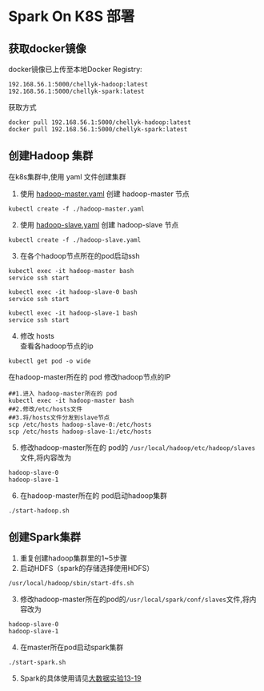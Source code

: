 # Spark On K8S 部署

## 获取docker镜像
docker镜像已上传至本地Docker Registry:
```
192.168.56.1:5000/chellyk-hadoop:latest  
192.168.56.1:5000/chellyk-spark:latest  
```
获取方式
```
docker pull 192.168.56.1:5000/chellyk-hadoop:latest  
docker pull 192.168.56.1:5000/chellyk-spark:latest  
```

## 创建Hadoop 集群
在k8s集群中,使用 yaml 文件创建集群
1. 使用 [hadoop-master.yaml](./hadoop-master.yaml) 创建 hadoop-master 节点
```
kubectl create -f ./hadoop-master.yaml
```
2. 使用 [hadoop-slave.yaml](./hadoop-slave.yaml) 创建 hadoop-slave 节点
```
kubectl create -f ./hadoop-slave.yaml  
```

3. 在各个hadoop节点所在的pod启动ssh
```
kubectl exec -it hadoop-master bash
service ssh start

kubectl exec -it hadoop-slave-0 bash
service ssh start

kubectl exec -it hadoop-slave-1 bash
service ssh start  
```

4. 修改 hosts  
查看各hadoop节点的ip
```
kubectl get pod -o wide
```
在hadoop-master所在的 pod 修改hadoop节点的IP
```
##1.进入 hadoop-master所在的 pod
kubectl exec -it hadoop-master bash
##2.修改/etc/hosts文件  
##3.将/hosts文件分发到slave节点
scp /etc/hosts hadoop-slave-0:/etc/hosts
scp /etc/hosts hadoop-slave-1:/etc/hosts
```
5. 修改hadoop-master所在的 pod的 `/usr/local/hadoop/etc/hadoop/slaves`文件,将内容改为 
```
hadoop-slave-0
hadoop-slave-1 
```
6. 在hadoop-master所在的 pod启动hadoop集群
```
./start-hadoop.sh
```  

## 创建Spark集群  
1. 重复创建hadoop集群里的1~5步骤  
2. 启动HDFS（spark的存储选择使用HDFS）  
```
/usr/local/hadoop/sbin/start-dfs.sh
```  
3. 修改hadoop-master所在的pod的`/usr/local/spark/conf/slaves`文件,将内容改为  
```
hadoop-slave-0
hadoop-slave-1 
```  
4. 在master所在pod启动spark集群  
```
./start-spark.sh
```  
5. Spark的具体使用请见[大数据实验13-19](../experiments)

